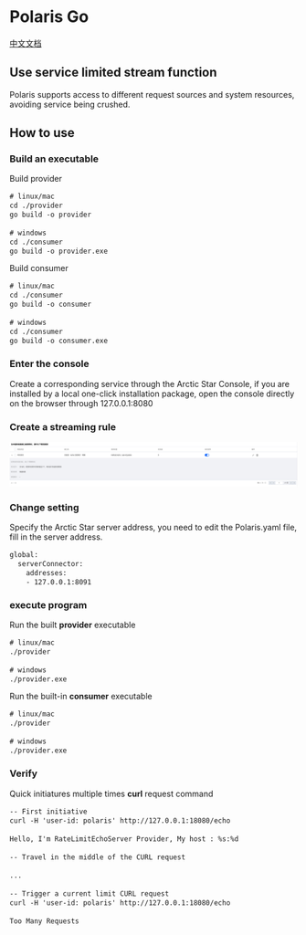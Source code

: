 # Polaris Go

[中文文档](./README-zh.md)

## Use service limited stream function

Polaris supports access to different request sources and system resources, avoiding service being crushed.

## How to use
### Build an executable

Build provider

```
# linux/mac
cd ./provider
go build -o provider

# windows
cd ./consumer
go build -o provider.exe
```

Build consumer

```
# linux/mac
cd ./consumer
go build -o consumer

# windows
cd ./consumer
go build -o consumer.exe
```

### Enter the console

Create a corresponding service through the Arctic Star Console, if you are installed by a local one-click installation package, open the console directly on the browser through 127.0.0.1:8080

### Create a streaming rule

![create_service_ratelimit](./image/create_service_ratelimit.png)

### Change setting

Specify the Arctic Star server address, you need to edit the Polaris.yaml file, fill in the server address.

```
global:
  serverConnector:
    addresses:
    - 127.0.0.1:8091
```

### execute program

Run the built **provider** executable

```
# linux/mac
./provider

# windows
./provider.exe
```

Run the built-in **consumer** executable

```
# linux/mac
./provider

# windows
./provider.exe
```

### Verify

Quick initiatures multiple times **curl** request command

```
-- First initiative
curl -H 'user-id: polaris' http://127.0.0.1:18080/echo

Hello, I'm RateLimitEchoServer Provider, My host : %s:%d

-- Travel in the middle of the CURL request

...

-- Trigger a current limit CURL request
curl -H 'user-id: polaris' http://127.0.0.1:18080/echo

Too Many Requests
```
